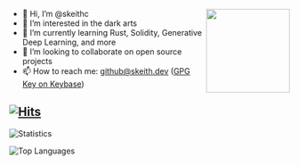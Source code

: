 <img src="https://user-images.githubusercontent.com/4564810/166105940-0b37666e-82df-4a41-954d-215914db04de.gif"
     align="right"
     width="150px"/>
- 👋 Hi, I’m @skeithc
- 👀 I’m interested in the dark arts
- 🌱 I’m currently learning Rust, Solidity, Generative Deep Learning, and more
- 💞️ I’m looking to collaborate on open source projects
- 📫 How to reach me: github@skeith.dev ([GPG Key on Keybase](https://keybase.io/skeithc))

[![Hits](https://hits.seeyoufarm.com/api/count/incr/badge.svg?url=https%3A%2F%2Fgithub.com%2Fskeithc&count_bg=%2379C83D&title_bg=%23555555&icon=&icon_color=%23E7E7E7&title=Hits&edge_flat=false)](https://hits.seeyoufarm.com)
---

![Statistics](https://github-readme-stats.vercel.app/api?username=skeithc&layout=compact&show_icons=true&theme=dracula)

![Top Languages](https://github-readme-stats.vercel.app/api/top-langs/?username=skeithc&layout=compact&shop_icons=true&theme=dracula)

<!---
skeithc/skeithc is a ✨ special ✨ repository because its `README.md` (this file) appears on your GitHub profile.
You can click the Preview link to take a look at your changes.
--->
